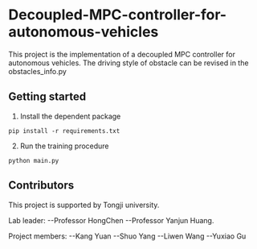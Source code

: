 # Decoupled-MPC-controller-for-autonomous-vehicles

This project is the implementation of a decoupled MPC controller for autonomous vehicles.
The driving style of obstacle can be revised in the obstacles_info.py

## Getting started
1. Install the dependent package
```shell
pip install -r requirements.txt
```

2. Run the training procedure
```
python main.py
```

## Contributors
This project is supported by Tongji university.

Lab leader:
--Professor HongChen
--Professor Yanjun Huang. 

Project members:
--Kang Yuan
--Shuo Yang
--Liwen Wang
--Yuxiao Gu



